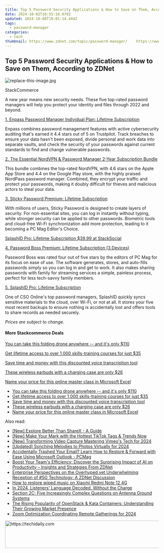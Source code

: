 ```yaml
---
title: Top 5 Password Security Applications & How to Save on Them, According to ZDNet
date: 2024-10-02T16:55:18.070Z
updated: 2024-10-06T19:01:14.444Z
tags:
  - password-manager
categories:
  - tech
thumbnail: https://www.zdnet.com/topic/password-manager/    https://www.zdnet.com/a/img/resize/8f4e3d464e24f2e2236ae88890f4ca682468cf44/2022/01/10/5dae4cef-883b-4c25-8eb6-867e7f041116/zd-enpass.jpg?width=170&height=128&fit=crop&auto=webp
---
```


## Top 5 Password Security Applications & How to Save on Them, According to ZDNet

![replace-this-image.jpg](https://www.zdnet.com/a/img/resize/d81def42f17a240e66420b21f8edd0c97959b1f5/2022/01/10/5dae4cef-883b-4c25-8eb6-867e7f041116/zd-enpass.jpg?auto=webp&width=1280)

StackCommerce

A new year means new security needs. These five top-rated password managers will help you protect your identity and files through 2022 and beyond.

[1\. Enpass Password Manager Individual Plan: Lifetime Subscription](https://stacksocial.com/sales/enpass-plan-lifetime-subscriptions)

Enpass combines password management features with active cybersecurity auditing that's earned it 4.4 stars out of 5 on Trustpilot. Track breaches to ensure your data hasn't been exposed, divide personal and work data into separate vaults, and check the security of your passwords against current standards to find and change vulnerable passwords. 

[2\. The Essential NordVPN & Password Manager 2-Year Subscription Bundle](https://stacksocial.com/sales/the-essential-nord-2-year-subscription-bundle)

This bundle combines the top-rated NordVPN, with 4.6 stars on the Apple App Store and 4.4 on the Google Play store, with the highly praised NordPass password manager. Combined, they encrypt your traffic and protect your passwords, making it doubly difficult for thieves and malicious actors to steal your data.

[3\. Sticky Password Premium: Lifetime Subscription](https://stacksocial.com/sales/sticky-password-premium-lifetime-subscription-4)

With millions of users, Sticky Password is designed to create layers of security. For non-essential sites, you can log in instantly without typing, while stronger security can be applied to other passwords. Biometric tools and cloud-free Wi-Fi synchronization add more protection, leading to it becoming a PC Mag Editor's Choice.

[SplashID Pro: Lifetime Subscription $39.99 at StackSocial](https://stacksocial.com/sales/splashid-pro-lifetime-plan?sid=zd-%5F%5FCOM%5FCLICK%5FID%5F%5F-dtp&aid=a-ceempx7z)

[4\. Password Boss Premium: Lifetime Subscription (3 Devices)](https://stacksocial.com/sales/password-boss-premium-lifetime-subscription-3-devices-2)

Password Boss was rated four out of five stars by the editors of PC Mag for its focus on ease of use. The software generates, stores, and auto-fills passwords simply so you can log in and get to work. It also makes sharing passwords with family for streaming services a simple, painless process, perfect for less tech-savvy family members.

[5\. SplashID Pro: Lifetime Subscription](https://stacksocial.com/sales/splashid-pro-lifetime-plan)

One of CSO Online's top password managers, SplashID quickly syncs sensitive materials to the cloud, over Wi-Fi, or not at all. It stores your five most recent backups to ensure nothing is accidentally lost and offers tools to share records as needed securely.

_Prices are subject to change._

#### More Stackcommerce Deals

[You can take this folding drone anywhere -- and it's only $110](https://www.zdnet.com/article/get-a-folding-drone-you-can-take-with-you-anywhere-for-110/ "You can take this folding drone anywhere  -- and it's only $110")

[Get lifetime access to over 1,000 skills-training courses for just $35](https://www.zdnet.com/article/learn-it-coding-and-design-skills-for-just-20-with-this-course-pack/ "Get lifetime access to over 1,000 skills-training courses for just $35")

[Save time and money with this discounted voice transcription tool](https://www.zdnet.com/article/save-money-and-time-with-this-discounted-voice-transcription-tool/ "Save time and money with this discounted voice transcription tool")

[These wireless earbuds with a charging case are only $26](https://www.zdnet.com/article/get-these-wireless-earbuds-with-a-charging-case-for-just-26/ "These wireless earbuds with a charging case are only $26")

[Name your price for this online master class in Microsoft Excel](https://www.zdnet.com/article/name-your-price-for-this-online-master-class-in-microsoft-excel/ "Name your price for this online master class in Microsoft Excel")

* [You can take this folding drone anywhere -- and it's only $110](https://www.zdnet.com/article/get-a-folding-drone-you-can-take-with-you-anywhere-for-110/ "You can take this folding drone anywhere  -- and it's only $110")
* [Get lifetime access to over 1,000 skills-training courses for just $35](https://www.zdnet.com/article/learn-it-coding-and-design-skills-for-just-20-with-this-course-pack/ "Get lifetime access to over 1,000 skills-training courses for just $35")
* [Save time and money with this discounted voice transcription tool](https://www.zdnet.com/article/save-money-and-time-with-this-discounted-voice-transcription-tool/ "Save time and money with this discounted voice transcription tool")
* [These wireless earbuds with a charging case are only $26](https://www.zdnet.com/article/get-these-wireless-earbuds-with-a-charging-case-for-just-26/ "These wireless earbuds with a charging case are only $26")
* [Name your price for this online master class in Microsoft Excel](https://www.zdnet.com/article/name-your-price-for-this-online-master-class-in-microsoft-excel/ "Name your price for this online master class in Microsoft Excel")

<ins class="adsbygoogle"
     style="display:block"
     data-ad-format="autorelaxed"
     data-ad-client="ca-pub-7571918770474297"
     data-ad-slot="1223367746"></ins>

<ins class="adsbygoogle"
     style="display:block"
     data-ad-client="ca-pub-7571918770474297"
     data-ad-slot="8358498916"
     data-ad-format="auto"
     data-full-width-responsive="true"></ins>

<span class="atpl-alsoreadstyle">Also read:</span>
<div><ul>
<li><a href="https://visual-screen-recording.techidaily.com/new-explore-better-than-sharex-a-guide/"><u>[New] Explore Better Than ShareX - A Guide</u></a></li>
<li><a href="https://tiktok-video-files.techidaily.com/new-make-your-mark-with-the-hottest-tiktok-tags-and-trends-now/"><u>[New] Make Your Mark with the Hottest TikTok Tags & Trends Now</u></a></li>
<li><a href="https://vimeo-videos.techidaily.com/new-transforming-video-capture-mastering-vimeos-tech-for-2024/"><u>[New] Transforming Video Capture Mastering Vimeo's Tech for 2024</u></a></li>
<li><a href="https://fox-direct.techidaily.com/updated-synching-melodies-to-photos-virtually-for-2024/"><u>[Updated] Synching Melodies to Photos Virtually for 2024</u></a></li>
<li><a href="https://app-tips.techidaily.com/accidentally-trashed-your-email-learn-how-to-restore-and-forward-with-ease-using-microsoft-outlook-pcmag/"><u>Accidentally Trashed Your Email? Learn How to Restore & Forward with Ease Using Microsoft Outlook - PCMag</u></a></li>
<li><a href="https://app-tips.techidaily.com/boost-your-teams-efficiency-discover-the-surprising-impact-of-ai-on-productivity-insights-and-strategies-from-zdnet/"><u>Boost Your Team's Efficiency: Discover the Surprising Impact of AI on Productivity – Insights and Strategies From ZDNet</u></a></li>
<li><a href="https://app-tips.techidaily.com/enterprise-perspectives-on-the-overhyped-yet-underwhelming-reception-of-5g-technology-a-zdnet-discussion/"><u>Enterprise Perspectives on the Overhyped yet Underwhelming Reception of #5G Technology: A ZDNet Discussion</u></a></li>
<li><a href="https://blog-min.techidaily.com/how-to-restore-wiped-music-on-xiaomi-redmi-note-12-4g-by-fonelab-android-recover-music/"><u>How to restore wiped music on Xiaomi Redmi Note 12 4G</u></a></li>
<li><a href="https://extra-approaches.techidaily.com/in-2024-listeners-language-decoded-without-the-charge/"><u>In 2024, Listeners' Language Decoded, Without the Charge</u></a></li>
<li><a href="https://app-tips.techidaily.com/section-2c-five-increasingly-complex-questions-on-antenna-ground-systems/"><u>Section 2C: Five Increasingly Complex Questions on Antenna Ground Systems</u></a></li>
<li><a href="https://app-tips.techidaily.com/the-rising-popularity-of-openstack-and-kata-containers-understanding-their-growing-market-presence/"><u>The Rising Popularity of OpenStack & Kata Containers: Understanding Their Growing Market Presence</u></a></li>
<li><a href="https://screen-capture.techidaily.com/zoom-optimization-coordinating-remote-gatherings-for-2024/"><u>Zoom Optimization Coordinating Remote Gatherings for 2024</u></a></li>
</ul></div>

<!-- affiliate ads begin -->
<a href="https://arkmc.pxf.io/c/5597632/352557/5172" target="_top" id="352557">
  <img src="//a.impactradius-go.com/display-ad/5172-352557" border="0" alt="https://techidaily.com" width="720" height="90"/>
</a>
<img height="0" width="0" src="https://arkmc.pxf.io/i/5597632/352557/5172" style="position:absolute;visibility:hidden;" border="0" />
<!-- affiliate ads end -->

